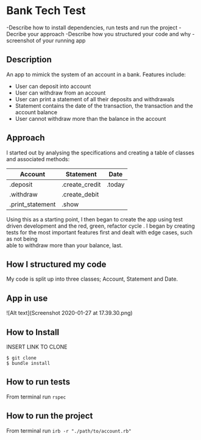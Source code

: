 # Bank Tech Test

-Describe how to install dependencies, run tests and run the project
-Decribe your approach
-Describe how you structured your code and why
-screenshot of your running app

## Description

An app to mimick the system of an account in a bank. Features include:

- User can deposit into account
- User can withdraw from an account
- User can print a statement of all their deposits and withdrawals
- Statement contains the date of the transaction, the transaction and the account balance
- User cannot withdraw more than the balance in the account

## Approach

I started out by analysing the specifications and creating a table of classes and associated methods:

Account | Statement | Date
------- | --------- | ----
.deposit | .create_credit | .today
.withdraw | .create_debit |
.print_statement | .show |

Using this as a starting point, I then began to create the app using test driven development and the red, green, refactor cycle . I began by creating tests for the most important features first and dealt with edge cases, such as not being  
able to withdraw more than your balance, last.

## How I structured my code

My code is split up into three classes; Account, Statement and Date.

## App in use

![Alt text](Screenshot 2020-01-27 at 17.39.30.png)

## How to Install
INSERT LINK TO CLONE

```
$ git clone 
$ bundle install
```

## How to run tests

From terminal run `rspec`

## How to run the project

From terminal run `irb -r "./path/to/account.rb"`



